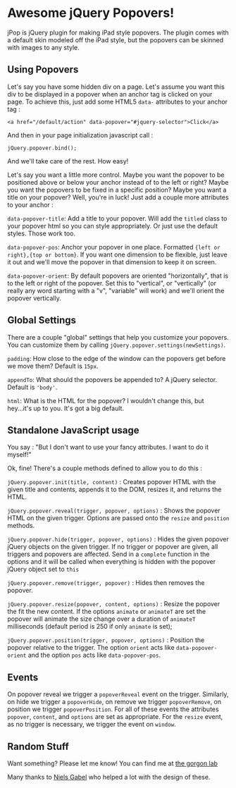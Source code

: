Awesome jQuery Popovers!
====================

jPop is jQuery plugin for making iPad style popovers. The plugin comes with a default skin modeled off the iPad style, but the popovers can be skinned with images to any style.

Using Popovers
------------

Let's say you have some hidden div on a page. Let's assume you want this div to be displayed in a popover when an anchor tag is clicked on your page. To achieve this, just add some HTML5 `data-` attributes to your anchor tag :

    <a href="/default/action" data-popover="#jquery-selector">Click</a>
    
And then in your page initialization javascript call :

    jQuery.popover.bind();
  
And we'll take care of the rest. How easy!

Let's say you want a little more control. Maybe you want the popover to be positioned above or below your anchor instead of to the left or right? Maybe you want the popovers to be fixed in a specific position? Maybe you want a title on your popover? Well, you're in luck! Just add a couple more attributes to your anchor :

`data-popover-title`: Add a title to your popover. Will add the `titled` class to your popover html so you can style appropriately. Or just use the default styles. Those work too.

`data-popover-pos`: Anchor your popover in one place. Formatted `{left or right},{top or bottom}`. If you want one dimension to be flexible, just leave it out and we'll move the popover in that dimension to keep it on screen. 

`data-popover-orient`: By default popovers are oriented "horizontally", that is to the left or right of the popover. Set this to "vertical", or "vertically" (or really any word starting with a "v", "variable" will work) and we'll orient the popover vertically.

Global Settings
------------

There are a couple "global" settings that help you customize your popovers. You can customize them by calling `jQuery.popover.settings(newSettings)`.

`padding`: How close to the edge of the window can the popovers get before we move them? Default is `15px`.

`appendTo`: What should the popovers be appended to? A jQuery selector. Default is `'body'`.

`html`: What is the HTML for the popover? I wouldn't change this, but hey...it's up to you. It's got a big default.

Standalone JavaScript usage
------------

You say : "But I don't want to use your fancy attributes. I want to do it myself!"

Ok, fine! There's a couple methods defined to allow you to do this :

`jQuery.popover.init(title, content)` : Creates popover HTML with the given title and contents, appends it to the DOM, resizes it, and returns the HTML.

`jQuery.popover.reveal(trigger, popover, options)` : Shows the popover HTML on the given trigger. Options are passed onto the `resize` and `position` methods.

`jQuery.popover.hide(trigger, popover, options)` : Hides the given popover jQuery objects on the given trigger. If no trigger or popover are given, all triggers and popovers are affected. Send in a `complete` function in the options and it will be called when everything is hidden with the popover jQuery object set to `this`

`jQuery.popover.remove(trigger, popover)`  : Hides then removes the popover.

`jQuery.popover.resize(popover, content, options)` : Resize the popover the fit the new content. If the options `animate` or `animateT` are set the popover will animate the size change over a duration of `animateT` milliseconds (default period is 250 if only `animate` is set);

`jQuery.popover.position(trigger, popover, options)` : Position the popover relative to the trigger. The option `orient` acts like `data-popover-orient` and the option `pos` acts like `data-popover-pos`.

Events
------------

On popover reveal we trigger a `popoverReveal` event on the trigger. Similarly, on hide we trigger a `popoverHide`, on remove we trigger `popoverRemove`, on position we trigger `popoverPosition`. For all of these events the attributes `popover`, `content`, and `options` are set as appropriate. For the `resize` event, as no trigger is necessary, we trigger the event on `window`.

Random Stuff
------------

Want something? Please let me know! You can find me at [the gorgon lab](http://www.thegorgonlab.com)

Many thanks to [Niels Gabel](http://nielsbot.com) who helped a lot with the design of these.
